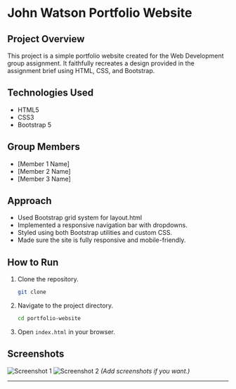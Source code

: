 # John Watson Portfolio Website

## Project Overview

This project is a simple portfolio website created for the Web Development group assignment. It faithfully recreates a design provided in the assignment brief using HTML, CSS, and Bootstrap.

## Technologies Used

- HTML5
- CSS3
- Bootstrap 5

## Group Members

- [Member 1 Name]
- [Member 2 Name]
- [Member 3 Name]

## Approach

- Used Bootstrap grid system for layout.html
- Implemented a responsive navigation bar with dropdowns.
- Styled using both Bootstrap utilities and custom CSS.
- Made sure the site is fully responsive and mobile-friendly.

## How to Run

1. Clone the repository.

    ```bash
    git clone
    ```

2. Navigate to the project directory.

    ```bash
    cd portfolio-website
    ```

3. Open `index.html` in your browser.

## Screenshots

![Screenshot 1](screenshots/screenshot1.png)
![Screenshot 2](screenshots/screenshot2.png)
*(Add screenshots if you want.)*

---
